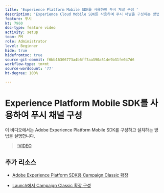 ```yaml
---
title: 'Experience Platform Mobile SDK를 사용하여 푸시 채널 구성 '
description: 'Experience Cloud Mobile SDK를 사용하여 푸시 채널을 구성하는 방법을 알아봅니다. '
feature: 푸시
kt: 7960
doc-type: feature video
activity: setup
team: PM
role: Administrator
level: Beginner
hide: true
hidefromtoc: true
source-git-commit: f6bb16306773a4b6ff7aa390a514e9b31fe047d6
workflow-type: tm+mt
source-wordcount: '77'
ht-degree: 100%

---
```



# Experience Platform Mobile SDK를 사용하여 푸시 채널 구성

이 비디오에서는 Adobe Experience Platform Mobile SDK를 구성하고 설치하는 방법을 설명합니다.

>[!VIDEO](https://video.tv.adobe.com/v/27699?quality=12)


## 추가 리소스

* [Adobe Experience Platform SDK용 Campaign Classic 확장](https://helpx-internal.corp.adobe.com/content/help/ko/campaign/kb/acc-aep-extension.html)

* [Launch에서 Campaign Classic 확장 구성](https://aep-sdks.gitbook.io/docs/using-mobile-extensions/adobe-campaignclassic)
